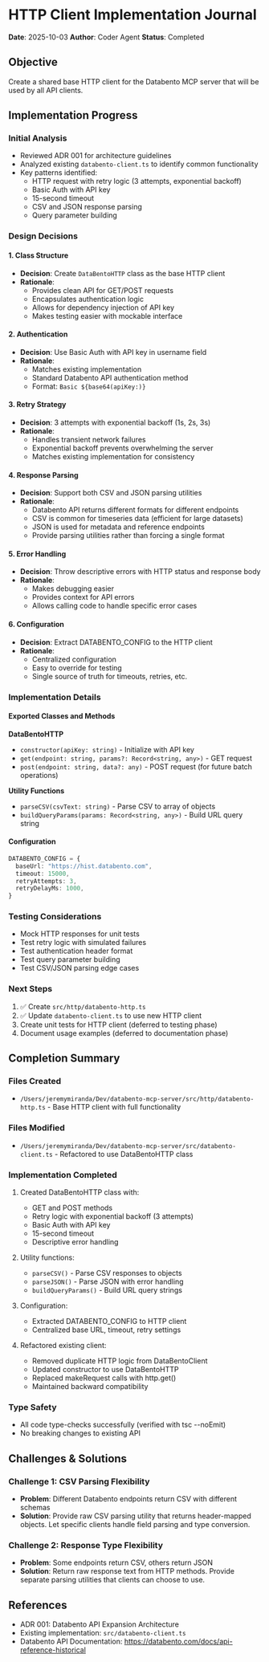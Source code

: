 # HTTP Client Implementation Journal

**Date**: 2025-10-03
**Author**: Coder Agent
**Status**: Completed

## Objective
Create a shared base HTTP client for the Databento MCP server that will be used by all API clients.

## Implementation Progress

### Initial Analysis
- Reviewed ADR 001 for architecture guidelines
- Analyzed existing `databento-client.ts` to identify common functionality
- Key patterns identified:
  - HTTP request with retry logic (3 attempts, exponential backoff)
  - Basic Auth with API key
  - 15-second timeout
  - CSV and JSON response parsing
  - Query parameter building

### Design Decisions

#### 1. Class Structure
- **Decision**: Create `DataBentoHTTP` class as the base HTTP client
- **Rationale**:
  - Provides clean API for GET/POST requests
  - Encapsulates authentication logic
  - Allows for dependency injection of API key
  - Makes testing easier with mockable interface

#### 2. Authentication
- **Decision**: Use Basic Auth with API key in username field
- **Rationale**:
  - Matches existing implementation
  - Standard Databento API authentication method
  - Format: `Basic ${base64(apiKey:)}`

#### 3. Retry Strategy
- **Decision**: 3 attempts with exponential backoff (1s, 2s, 3s)
- **Rationale**:
  - Handles transient network failures
  - Exponential backoff prevents overwhelming the server
  - Matches existing implementation for consistency

#### 4. Response Parsing
- **Decision**: Support both CSV and JSON parsing utilities
- **Rationale**:
  - Databento API returns different formats for different endpoints
  - CSV is common for timeseries data (efficient for large datasets)
  - JSON is used for metadata and reference endpoints
  - Provide parsing utilities rather than forcing a single format

#### 5. Error Handling
- **Decision**: Throw descriptive errors with HTTP status and response body
- **Rationale**:
  - Makes debugging easier
  - Provides context for API errors
  - Allows calling code to handle specific error cases

#### 6. Configuration
- **Decision**: Extract DATABENTO_CONFIG to the HTTP client
- **Rationale**:
  - Centralized configuration
  - Easy to override for testing
  - Single source of truth for timeouts, retries, etc.

### Implementation Details

#### Exported Classes and Methods

**DataBentoHTTP**
- `constructor(apiKey: string)` - Initialize with API key
- `get(endpoint: string, params?: Record<string, any>)` - GET request
- `post(endpoint: string, data?: any)` - POST request (for future batch operations)

**Utility Functions**
- `parseCSV(csvText: string)` - Parse CSV to array of objects
- `buildQueryParams(params: Record<string, any>)` - Build URL query string

#### Configuration
```typescript
DATABENTO_CONFIG = {
  baseUrl: "https://hist.databento.com",
  timeout: 15000,
  retryAttempts: 3,
  retryDelayMs: 1000,
}
```

### Testing Considerations
- Mock HTTP responses for unit tests
- Test retry logic with simulated failures
- Test authentication header format
- Test query parameter building
- Test CSV/JSON parsing edge cases

### Next Steps
1. ✅ Create `src/http/databento-http.ts`
2. ✅ Update `databento-client.ts` to use new HTTP client
3. Create unit tests for HTTP client (deferred to testing phase)
4. Document usage examples (deferred to documentation phase)

## Completion Summary

### Files Created
- `/Users/jeremymiranda/Dev/databento-mcp-server/src/http/databento-http.ts` - Base HTTP client with full functionality

### Files Modified
- `/Users/jeremymiranda/Dev/databento-mcp-server/src/databento-client.ts` - Refactored to use DataBentoHTTP class

### Implementation Completed
1. Created DataBentoHTTP class with:
   - GET and POST methods
   - Retry logic with exponential backoff (3 attempts)
   - Basic Auth with API key
   - 15-second timeout
   - Descriptive error handling

2. Utility functions:
   - `parseCSV()` - Parse CSV responses to objects
   - `parseJSON()` - Parse JSON with error handling
   - `buildQueryParams()` - Build URL query strings

3. Configuration:
   - Extracted DATABENTO_CONFIG to HTTP client
   - Centralized base URL, timeout, retry settings

4. Refactored existing client:
   - Removed duplicate HTTP logic from DataBentoClient
   - Updated constructor to use DataBentoHTTP
   - Replaced makeRequest calls with http.get()
   - Maintained backward compatibility

### Type Safety
- All code type-checks successfully (verified with tsc --noEmit)
- No breaking changes to existing API

## Challenges & Solutions

### Challenge 1: CSV Parsing Flexibility
- **Problem**: Different Databento endpoints return CSV with different schemas
- **Solution**: Provide raw CSV parsing utility that returns header-mapped objects. Let specific clients handle field parsing and type conversion.

### Challenge 2: Response Type Flexibility
- **Problem**: Some endpoints return CSV, others return JSON
- **Solution**: Return raw response text from HTTP methods. Provide separate parsing utilities that clients can choose to use.

## References
- ADR 001: Databento API Expansion Architecture
- Existing implementation: `src/databento-client.ts`
- Databento API Documentation: https://databento.com/docs/api-reference-historical
